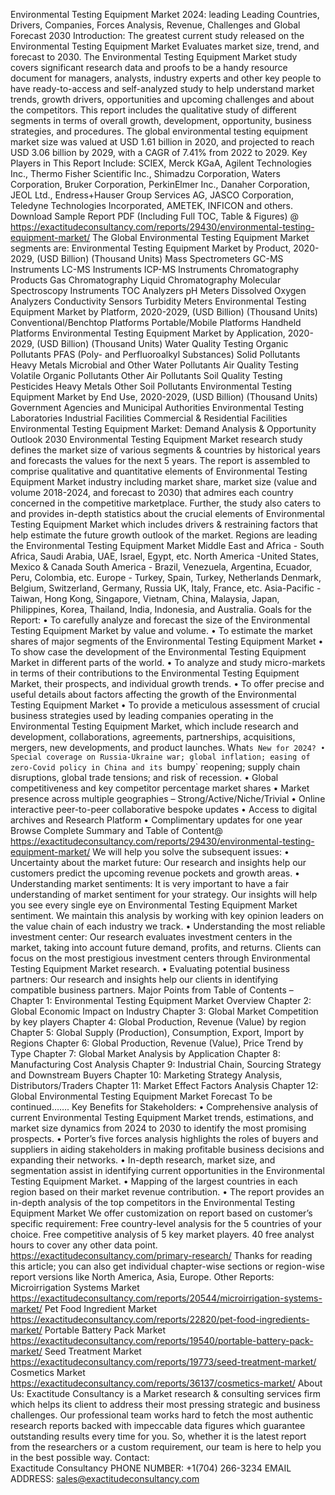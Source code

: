 Environmental Testing Equipment Market 2024: leading Leading Countries, Drivers, Companies, Forces Analysis, Revenue, Challenges and Global Forecast 2030 
Introduction:
The greatest current  study released on the Environmental Testing Equipment Market Evaluates market size, trend, and forecast to 2030. The Environmental Testing Equipment Market study covers significant research data and proofs to be a handy resource document for managers, analysts, industry experts and other key people to have ready-to-access and self-analyzed study to help understand market trends, growth drivers, opportunities and upcoming challenges and about the competitors. This report includes the qualitative study of different segments in terms of overall growth, development, opportunity, business strategies, and procedures. 
The global environmental testing equipment market size was valued at USD 1.61 billion in 2020, and projected to reach USD 3.06 billion by 2029, with a CAGR of 7.41% from 2022 to 2029.
Key Players in This Report Include: 
SCIEX, Merck KGaA, Agilent Technologies Inc., Thermo Fisher Scientific Inc., Shimadzu Corporation, Waters Corporation, Bruker Corporation, PerkinElmer Inc., Danaher Corporation, JEOL Ltd., Endress+Hauser Group Services AG, JASCO Corporation, Teledyne Technologies Incorporated, AMETEK, INFICON and others.
Download Sample Report PDF (Including Full TOC, Table & Figures) @ 
https://exactitudeconsultancy.com/reports/29430/environmental-testing-equipment-market/
The Global Environmental Testing Equipment Market segments are:
Environmental Testing Equipment Market by Product, 2020-2029, (USD Billion) (Thousand Units)
Mass Spectrometers
GC-MS Instruments
LC-MS Instruments
ICP-MS Instruments
Chromatography Products
Gas Chromatography
Liquid Chromatography
Molecular Spectroscopy Instruments
TOC Analyzers
pH Meters
Dissolved Oxygen Analyzers
Conductivity Sensors
Turbidity Meters
Environmental Testing Equipment Market by Platform, 2020-2029, (USD Billion) (Thousand Units)
Conventional/Benchtop Platforms
Portable/Mobile Platforms
Handheld Platforms
Environmental Testing Equipment Market by Application, 2020-2029, (USD Billion) (Thousand Units)
Water Quality Testing
Organic Pollutants
PFAS (Poly- and Perfluoroalkyl Substances)
Solid Pollutants
Heavy Metals
Microbial and Other Water Pollutants
Air Quality Testing
Volatile Organic Pollutants
Other Air Pollutants
Soil Quality Testing
Pesticides
Heavy Metals
Other Soil Pollutants
Environmental Testing Equipment Market by End Use, 2020-2029, (USD Billion) (Thousand Units)
Government Agencies and Municipal Authorities
Environmental Testing Laboratories
Industrial Facilities
Commercial & Residential Facilities
Environmental Testing Equipment Market: Demand Analysis & Opportunity Outlook 2030
Environmental Testing Equipment Market research study defines the market size of various segments & countries by historical years and forecasts the values for the next 5 years. The report is assembled to comprise qualitative and quantitative elements of Environmental Testing Equipment Market industry including market share, market size (value and volume 2018-2024, and forecast to 2030) that admires each country concerned in the competitive marketplace. Further, the study also caters to and provides in-depth statistics about the crucial elements of Environmental Testing Equipment Market which includes drivers & restraining factors that help estimate the future growth outlook of the market.
Regions are leading the Environmental Testing Equipment Market
Middle East and Africa - South Africa, Saudi Arabia, UAE, Israel, Egypt, etc.
North America -United States, Mexico & Canada
South America - Brazil, Venezuela, Argentina, Ecuador, Peru, Colombia, etc.
Europe - Turkey, Spain, Turkey, Netherlands Denmark, Belgium, Switzerland, Germany, Russia UK, Italy, France, etc.
Asia-Pacific -Taiwan, Hong Kong, Singapore, Vietnam, China, Malaysia, Japan, Philippines, Korea, Thailand, India, Indonesia, and Australia.
Goals for the Report:
•	To carefully analyze and forecast the size of the Environmental Testing Equipment Market by value and volume.
•	To estimate the market shares of major segments of the Environmental Testing Equipment Market 
•	To show case the development of the Environmental Testing Equipment Market in different parts of the world.
•	To analyze and study micro-markets in terms of their contributions to the Environmental Testing Equipment Market, their prospects, and individual growth trends.
•	To offer precise and useful details about factors affecting the growth of the Environmental Testing Equipment Market 
•	To provide a meticulous assessment of crucial business strategies used by leading companies operating in the Environmental Testing Equipment Market, which include research and development, collaborations, agreements, partnerships, acquisitions, mergers, new developments, and product launches.
What`s New for 2024?
•	Special coverage on Russia-Ukraine war; global inflation; easing of zero-Covid policy in China and its `bumpy` reopening; supply chain disruptions, global trade tensions; and risk of recession.
•	Global competitiveness and key competitor percentage market shares
•	Market presence across multiple geographies – Strong/Active/Niche/Trivial
•	Online interactive peer-to-peer collaborative bespoke updates
•	Access to digital archives and Research Platform
•	Complimentary updates for one year
Browse Complete Summary and Table of Content@  
https://exactitudeconsultancy.com/reports/29430/environmental-testing-equipment-market/
We will help you solve the subsequent issues:
•	Uncertainty about the market future: Our research and insights help our customers predict the upcoming revenue pockets and growth areas.
•	Understanding market sentiments: It is very important to have a fair understanding of market sentiment for your strategy. Our insights will help you see every single eye on Environmental Testing Equipment Market sentiment. We maintain this analysis by working with key opinion leaders on the value chain of each industry we track.
•	Understanding the most reliable investment center: Our research evaluates investment centers in the market, taking into account future demand, profits, and returns. Clients can focus on the most prestigious investment centers through Environmental Testing Equipment Market research.
•	Evaluating potential business partners: Our research and insights help our clients in identifying compatible business partners.
Major Points from Table of Contents –
Chapter 1: Environmental Testing Equipment Market Overview
Chapter 2: Global Economic Impact on Industry
Chapter 3: Global Market Competition by key players
Chapter 4: Global Production, Revenue (Value) by region
Chapter 5: Global Supply (Production), Consumption, Export, Import by Regions
Chapter 6: Global Production, Revenue (Value), Price Trend by Type
Chapter 7: Global Market Analysis by Application
Chapter 8: Manufacturing Cost Analysis
Chapter 9: Industrial Chain, Sourcing Strategy and Downstream Buyers
Chapter 10: Marketing Strategy Analysis, Distributors/Traders
Chapter 11: Market Effect Factors Analysis
Chapter 12: Global Environmental Testing Equipment Market Forecast
To be continued…….
Key Benefits for Stakeholders:
•	Comprehensive analysis of current Environmental Testing Equipment Market trends, estimations, and market size dynamics from 2024 to 2030 to identify the most promising prospects.
•	Porter’s five forces analysis highlights the roles of buyers and suppliers in aiding stakeholders in making profitable business decisions and expanding their networks.
•	In-depth research, market size, and segmentation assist in identifying current opportunities in the Environmental Testing Equipment Market.
•	Mapping of the largest countries in each region based on their market revenue contribution.
•	The report provides an in-depth analysis of the top competitors in the Environmental Testing Equipment Market
We offer customization on report based on customer’s specific requirement:
Free country-level analysis for the 5 countries of your choice.
Free competitive analysis of 5 key market players.
40 free analyst hours to cover any other data point.
https://exactitudeconsultancy.com/primary-research/
Thanks for reading this article; you can also get individual chapter-wise sections or region-wise report versions like North America, Asia, Europe.
Other Reports:
Microirrigation Systems Market
https://exactitudeconsultancy.com/reports/20544/microirrigation-systems-market/
Pet Food Ingredient Market
https://exactitudeconsultancy.com/reports/22820/pet-food-ingredients-market/
Portable Battery Pack Market
https://exactitudeconsultancy.com/reports/19540/portable-battery-pack-market/
Seed Treatment Market
https://exactitudeconsultancy.com/reports/19773/seed-treatment-market/
Cosmetics Market
https://exactitudeconsultancy.com/reports/36137/cosmetics-market/
About Us:
Exactitude Consultancy is a Market research & consulting services firm which helps its client to address their most pressing strategic and business challenges. Our professional team works hard to fetch the most authentic research reports backed with impeccable data figures which guarantee outstanding results every time for you. So, whether it is the latest report from the researchers or a custom requirement, our team is here to help you in the best possible way.
Contact:  
Exactitude Consultancy
PHONE NUMBER: +1(704) 266-3234
EMAIL ADDRESS: sales@exactitudeconsultancy.com
